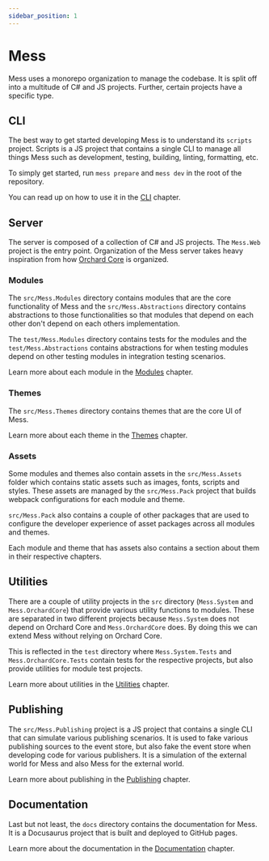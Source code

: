 ```yaml
---
sidebar_position: 1
---
```


# Mess

Mess uses a monorepo organization to manage the codebase. It is split off into a
multitude of C# and JS projects. Further, certain projects have a specific type.

## CLI

The best way to get started developing Mess is to understand its `scripts`
project. Scripts is a JS project that contains a single CLI to manage all things
Mess such as development, testing, building, linting, formatting, etc.

To simply get started, run `mess prepare` and `mess dev` in the root of the
repository.

You can read up on how to use it in the [CLI](/mess/docs/cli) chapter.

## Server

The server is composed of a collection of C# and JS projects. The `Mess.Web`
project is the entry point. Organization of the Mess server takes heavy
inspiration from how [Orchard Core](https://github.com/OrchardCMS/OrchardCore)
is organized.

### Modules

The `src/Mess.Modules` directory contains modules that are the core
functionality of Mess and the `src/Mess.Abstractions` directory contains
abstractions to those functionalities so that modules that depend on each other
don't depend on each others implementation.

The `test/Mess.Modules` directory contains tests for the modules and the
`test/Mess.Abstractions` contains abstractions for when testing modules depend
on other testing modules in integration testing scenarios.

Learn more about each module in the [Modules](/mess/docs/modules) chapter.

### Themes

The `src/Mess.Themes` directory contains themes that are the core UI of Mess.

Learn more about each theme in the [Themes](/mess/docs/themes) chapter.

### Assets

Some modules and themes also contain assets in the `src/Mess.Assets` folder
which contains static assets such as images, fonts, scripts and styles. These
assets are managed by the `src/Mess.Pack` project that builds webpack
configurations for each module and theme.

`src/Mess.Pack` also contains a couple of other packages that are used to
configure the developer experience of asset packages across all modules and
themes.

Each module and theme that has assets also contains a section about them in
their respective chapters.

## Utilities

There are a couple of utility projects in the `src` directory (`Mess.System` and
`Mess.OrchardCore`) that provide various utility functions to modules. These are
separated in two different projects because `Mess.System` does not depend on
Orchard Core and `Mess.OrchardCore` does. By doing this we can extend Mess
without relying on Orchard Core.

This is reflected in the `test` directory where `Mess.System.Tests` and
`Mess.OrchardCore.Tests` contain tests for the respective projects, but also
provide utilities for module test projects.

Learn more about utilities in the [Utilities](/mess/docs/utilities) chapter.

## Publishing

The `src/Mess.Publishing` project is a JS project that contains a single CLI
that can simulate various publishing scenarios. It is used to fake various
publishing sources to the event store, but also fake the event store when
developing code for various publishers. It is a simulation of the external world
for Mess and also Mess for the external world.

Learn more about publishing in the [Publishing](/mess/docs/publishing) chapter.

## Documentation

Last but not least, the `docs` directory contains the documentation for Mess. It
is a Docusaurus project that is built and deployed to GitHub pages.

Learn more about the documentation in the [Documentation](/mess/docs/docs)
chapter.
